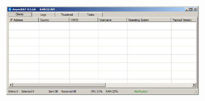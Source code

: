 ![Screenshot](https://raw.githubusercontent.com/Cryakl/Ultimate-RAT-Collection/refs/heads/main/AsyncRAT/AsyncRAT%20v0.5.6A/Screenshot.png)
